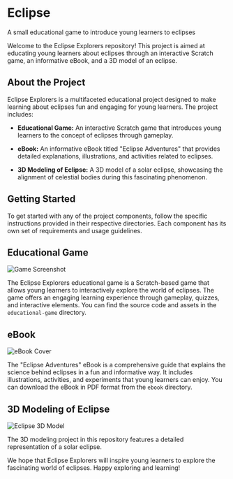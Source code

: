 # Eclipse
A small educational game to introduce young learners to eclipses

Welcome to the Eclipse Explorers repository! This project is aimed at educating young learners about eclipses through an interactive Scratch game, an informative eBook, and a 3D model of an eclipse. 


## About the Project

Eclipse Explorers is a multifaceted educational project designed to make learning about eclipses fun and engaging for young learners. The project includes:

- **Educational Game:** An interactive Scratch game that introduces young learners to the concept of eclipses through gameplay.

- **eBook:** An informative eBook titled "Eclipse Adventures" that provides detailed explanations, illustrations, and activities related to eclipses.

- **3D Modeling of Eclipse:** A 3D model of a solar eclipse, showcasing the alignment of celestial bodies during this fascinating phenomenon.

## Getting Started

To get started with any of the project components, follow the specific instructions provided in their respective directories. Each component has its own set of requirements and usage guidelines.

## Educational Game

![Game Screenshot](screenshots/game.png)

The Eclipse Explorers educational game is a Scratch-based game that allows young learners to interactively explore the world of eclipses. The game offers an engaging learning experience through gameplay, quizzes, and interactive elements. You can find the source code and assets in the `educational-game` directory.

## eBook

![eBook Cover](ebook/cover.png)

The "Eclipse Adventures" eBook is a comprehensive guide that explains the science behind eclipses in a fun and informative way. It includes illustrations, activities, and experiments that young learners can enjoy. You can download the eBook in PDF format from the `ebook` directory.

## 3D Modeling of Eclipse

![Eclipse 3D Model](3d-models/eclipse_model.png)

The 3D modeling project in this repository features a detailed representation of a solar eclipse. 



We hope that Eclipse Explorers will inspire young learners to explore the fascinating world of eclipses. 
Happy exploring and learning!

